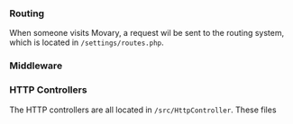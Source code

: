 ### Routing

When someone visits Movary, a request wil be sent to the routing system, which is located in `/settings/routes.php`. 


### Middleware

### HTTP Controllers

The HTTP controllers are all located in `/src/HttpController`. These files 